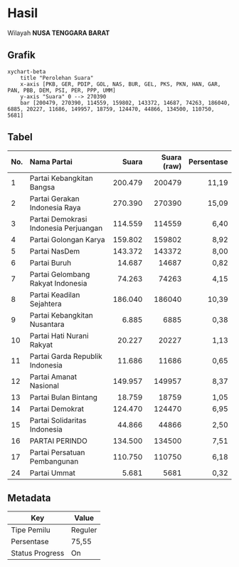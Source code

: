 # Hasil

Wilayah **NUSA TENGGARA BARAT**

## Grafik

```mermaid
xychart-beta
    title "Perolehan Suara"
    x-axis [PKB, GER, PDIP, GOL, NAS, BUR, GEL, PKS, PKN, HAN, GAR, PAN, PBB, DEM, PSI, PER, PPP, UMM]
    y-axis "Suara" 0 --> 270390
    bar [200479, 270390, 114559, 159802, 143372, 14687, 74263, 186040, 6885, 20227, 11686, 149957, 18759, 124470, 44866, 134500, 110750, 5681]
```

## Tabel

| No. | Nama Partai                           | Suara   | Suara (raw) | Persentase |
|:--- |:------------------------------------- | -------:| -----------:| ----------:|
| 1   | Partai Kebangkitan Bangsa             | 200.479 | 200479      | 11,19      |
| 2   | Partai Gerakan Indonesia Raya         | 270.390 | 270390      | 15,09      |
| 3   | Partai Demokrasi Indonesia Perjuangan | 114.559 | 114559      | 6,40       |
| 4   | Partai Golongan Karya                 | 159.802 | 159802      | 8,92       |
| 5   | Partai NasDem                         | 143.372 | 143372      | 8,00       |
| 6   | Partai Buruh                          | 14.687  | 14687       | 0,82       |
| 7   | Partai Gelombang Rakyat Indonesia     | 74.263  | 74263       | 4,15       |
| 8   | Partai Keadilan Sejahtera             | 186.040 | 186040      | 10,39      |
| 9   | Partai Kebangkitan Nusantara          | 6.885   | 6885        | 0,38       |
| 10  | Partai Hati Nurani Rakyat             | 20.227  | 20227       | 1,13       |
| 11  | Partai Garda Republik Indonesia       | 11.686  | 11686       | 0,65       |
| 12  | Partai Amanat Nasional                | 149.957 | 149957      | 8,37       |
| 13  | Partai Bulan Bintang                  | 18.759  | 18759       | 1,05       |
| 14  | Partai Demokrat                       | 124.470 | 124470      | 6,95       |
| 15  | Partai Solidaritas Indonesia          | 44.866  | 44866       | 2,50       |
| 16  | PARTAI PERINDO                        | 134.500 | 134500      | 7,51       |
| 17  | Partai Persatuan Pembangunan          | 110.750 | 110750      | 6,18       |
| 24  | Partai Ummat                          | 5.681   | 5681        | 0,32       |


## Metadata

| Key             | Value   |
| --------------- | ------- |
| Tipe Pemilu     | Reguler |
| Persentase      | 75,55   |
| Status Progress | On      |



